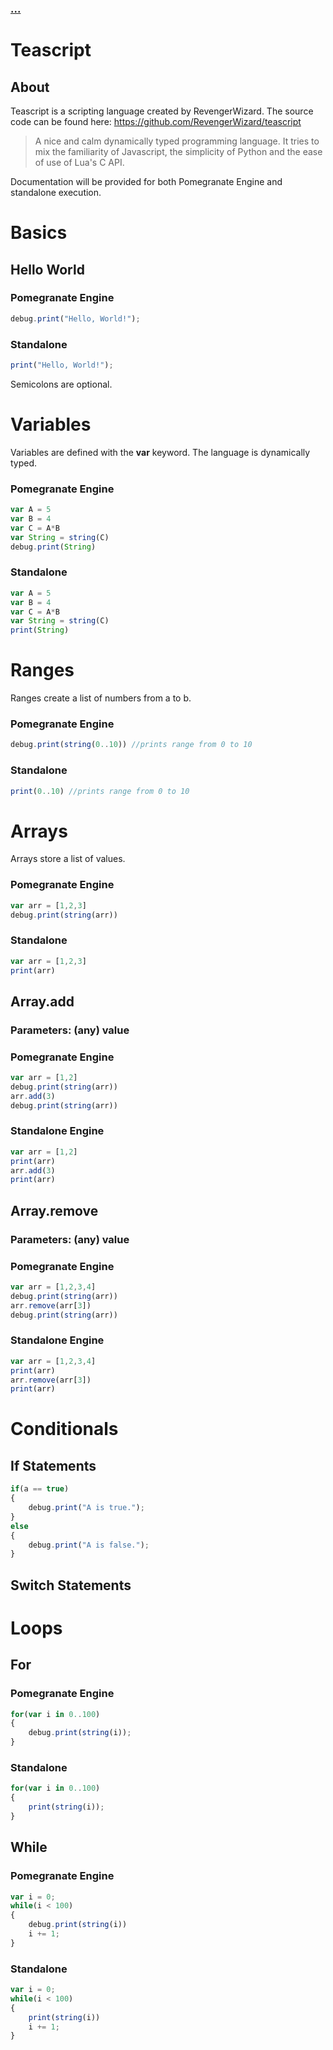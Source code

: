 ### [...](engine.md)
# Teascript
## About
Teascript is a scripting language created by RevengerWizard. The source code can be found here: https://github.com/RevengerWizard/teascript
> A nice and calm dynamically typed programming language. It tries to mix the familiarity of Javascript, the simplicity of Python and the ease of use of Lua's C API.

Documentation will be provided for both Pomegranate Engine and standalone execution.

# Basics

## Hello World

### Pomegranate Engine
```javascript
debug.print("Hello, World!"); 
```
### Standalone
```javascript
print("Hello, World!");
```

Semicolons are optional.

# Variables

Variables are defined with the **var** keyword. The language is dynamically typed.

### Pomegranate Engine

```javascript
var A = 5  
var B = 4  
var C = A*B  
var String = string(C)  
debug.print(String) 
```

### Standalone

```javascript
var A = 5  
var B = 4  
var C = A*B  
var String = string(C)  
print(String) 
```

# Ranges

Ranges create a list of numbers from a to b.

### Pomegranate Engine

```javascript
debug.print(string(0..10)) //prints range from 0 to 10
```

### Standalone

```javascript
print(0..10) //prints range from 0 to 10
```

# Arrays

Arrays store a list of values.

### Pomegranate Engine

```javascript
var arr = [1,2,3]
debug.print(string(arr))
```

### Standalone

```javascript
var arr = [1,2,3]
print(arr)
```
## Array.add

### Parameters: (any) value

### Pomegranate Engine

```javascript
var arr = [1,2]
debug.print(string(arr))
arr.add(3)
debug.print(string(arr))
```

### Standalone Engine

```javascript
var arr = [1,2]
print(arr)
arr.add(3)
print(arr)
```

## Array.remove

### Parameters: (any) value

### Pomegranate Engine

```javascript
var arr = [1,2,3,4]
debug.print(string(arr))
arr.remove(arr[3])
debug.print(string(arr))
```

### Standalone Engine

```javascript
var arr = [1,2,3,4]
print(arr)
arr.remove(arr[3])
print(arr)
```

# Conditionals

## If Statements

```javascript
if(a == true)  
{  
    debug.print("A is true.");  
}  
else  
{  
    debug.print("A is false.");  
}  
```
## Switch Statements

# Loops

## For

### Pomegranate Engine

```javascript 
for(var i in 0..100)  
{  
    debug.print(string(i));  
}
```
### Standalone

```javascript
for(var i in 0..100)  
{  
    print(string(i));  
}
```

## While

### Pomegranate Engine

```javascript
var i = 0;  
while(i < 100)  
{  
    debug.print(string(i))  
    i += 1;  
}
```

### Standalone

```javascript
var i = 0;  
while(i < 100)  
{  
    print(string(i))  
    i += 1;  
}
```